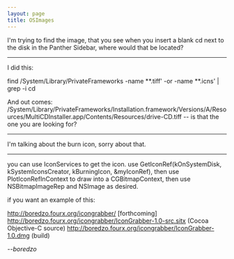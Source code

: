 ```yaml
---
layout: page
title: OSImages
---
```


I'm trying to find the image, that you see when you insert a blank cd next to the disk in the Panther Sidebar, where would that be located?

----

I did this:
    
find /System/Library/PrivateFrameworks -name **.tiff' -or -name **.icns' | grep -i cd

And out comes:     /System/Library/PrivateFrameworks/Installation.framework/Versions/A/Resources/MultiCDInstaller.app/Contents/Resources/drive-CD.tiff --  is that the one you are looking for?

----

I'm talking about the burn icon, sorry about that.

----

you can use IconServices to get the icon. use GetIconRef(kOnSystemDisk, kSystemIconsCreator, kBurningIcon, &myIconRef), then use PlotIconRefInContext to draw into a CGBitmapContext, then use NSBitmapImageRep and NSImage as desired.

if you want an example of this:

http://boredzo.fourx.org/icongrabber/ [forthcoming]
http://boredzo.fourx.org/icongrabber/IconGrabber-1.0-src.sitx (Cocoa Objective-C source)
http://boredzo.fourx.org/icongrabber/IconGrabber-1.0.dmg (build)

*--boredzo*

